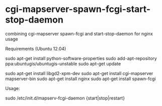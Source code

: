 cgi-mapserver-spawn-fcgi-start-stop-daemon
==========================================

combining cgi-mapserver spawn-fcgi and start-stop-daemon for nginx usage

Requirements (Ubuntu 12.04)

sudo apt-get install python-software-properties
sudo add-apt-repository ppa:ubuntugis/ubuntugis-unstable
sudo apt-get update

sudo apt-get install libgd2-xpm-dev
sudo apt-get install cgi-mapserver mapserver-bin
sudo apt-get install nginx
sudo apt-get install spawn-fcgi


Usage:

sudo /etc/init.d/mapserv-fcgi-daemon {start|stop|restart}

